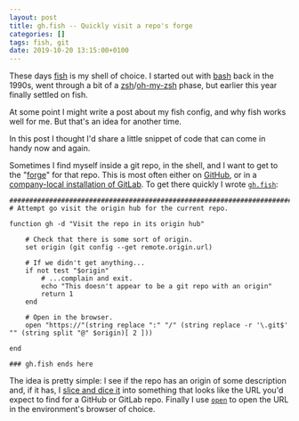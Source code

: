 ```yaml
---
layout: post
title: gh.fish -- Quickly visit a repo's forge
categories: []
tags: fish, git
date: 2019-10-20 13:15:00+0100
---
```


These days [fish](https://fishshell.com/) is my shell of choice. I started
out with [bash](https://www.gnu.org/software/bash/) back in the 1990s, went
through a bit of a
[zsh](https://www.zsh.org/)/[oh-my-zsh](https://ohmyz.sh/) phase, but
earlier this year finally settled on fish.

At some point I might write a post about my fish config, and why fish works
well for me. But that's an idea for another time.

In this post I thought I'd share a little snippet of code that can come in
handy now and again.

Sometimes I find myself inside a git repo, in the shell, and I want to get
to the "[forge](https://en.wikipedia.org/wiki/Forge_%28software%29)" for
that repo. This is most often either on [GitHub](https://github.com/), or in
a [company-local installation of GitLab](https://about.gitlab.com/install/).
To get there quickly I wrote
[`gh.fish`](https://gist.github.com/davep/3bac3b30e45a3560c265150e609219db):

```
##############################################################################
# Attempt go visit the origin hub for the current repo.

function gh -d "Visit the repo in its origin hub"

    # Check that there is some sort of origin.
    set origin (git config --get remote.origin.url)

    # If we didn't get anything...
    if not test "$origin"
        # ...complain and exit.
        echo "This doesn't appear to be a git repo with an origin"
        return 1
    end

    # Open in the browser.
    open "https://"(string replace ":" "/" (string replace -r '\.git$' "" (string split "@" $origin)[ 2 ]))

end

### gh.fish ends here
```

The idea is pretty simple: I see if the repo has an origin of some
description and, if it has, I [slice and dice
it](https://fishshell.com/docs/current/commands.html#string) into something
that looks like the URL you'd expect to find for a GitHub or GitLab repo.
Finally I use
[`open`](https://fishshell.com/docs/current/commands.html#open) to open the
URL in the environment's browser of choice.

[//]: # (2019-10-20-fg-fish.md ends here)
